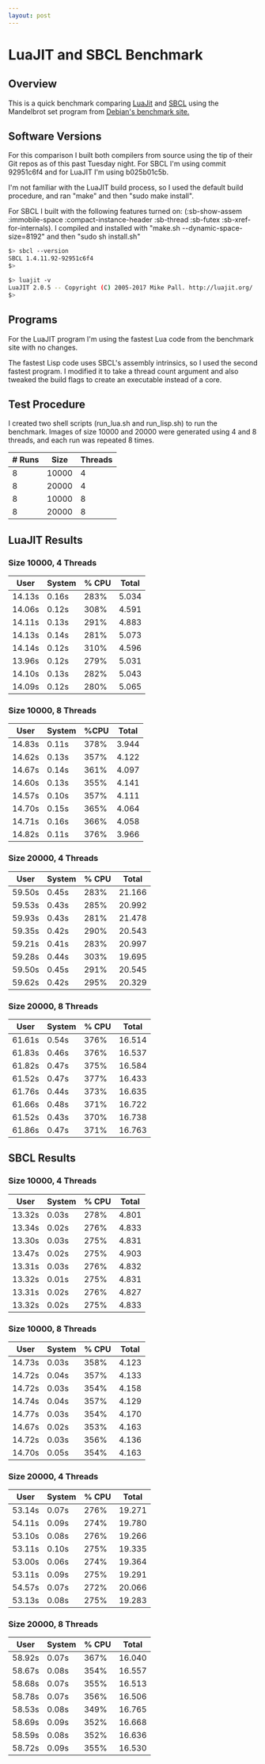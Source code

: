 ```yaml
---
layout: post
---
```

# LuaJIT and SBCL Benchmark

## Overview

This is a quick benchmark comparing [LuaJit](http://luajit.org) and [SBCL](http://sbcl.org) using the Mandelbrot set
program from [Debian's benchmark site.](https://benchmarksgame-team.pages.debian.net/benchmarksgame/)

## Software Versions

For this comparison I built both compilers from source using the tip of their Git repos as of this past Tuesday night.
For SBCL I'm using commit 92951c6f4 and for LuaJIT I'm using b025b01c5b.

I'm not familiar with the LuaJIT build process, so I used the default build procedure, and ran "make" and then "sudo
make install".

For SBCL I built with the following features turned on: (:sb-show-assem :immobile-space :compact-instance-header
:sb-thread :sb-futex :sb-xref-for-internals).  I compiled and installed with "make.sh --dynamic-space-size=8192" and
then "sudo sh install.sh"

```bash
$> sbcl --version
SBCL 1.4.11.92-92951c6f4
$>
```


```bash
$> luajit -v
LuaJIT 2.0.5 -- Copyright (C) 2005-2017 Mike Pall. http://luajit.org/
$>
```

## Programs

For the LuaJIT program I'm using the fastest Lua code from the benchmark site with no changes.

The fastest Lisp code uses SBCL's assembly intrinsics, so I used the second fastest program.  I modified it to take a
thread count argument and also tweaked the build flags to create an executable instead of a core.

## Test Procedure

I created two shell scripts (run_lua.sh and run_lisp.sh) to run the benchmark.  Images of size 10000 and 20000 were
generated using 4 and 8 threads, and each run was repeated 8 times.

| # Runs |  Size | Threads |
| ------ | ----- | ------- |
|      8 | 10000 |       4 |
|      8 | 20000 |       4 |
|      8 | 10000 |       8 |
|      8 | 20000 |       8 |

## LuaJIT Results

### Size 10000, 4 Threads

| User   | System | % CPU | Total |
| ------ | ------ | ----- | ----- |
| 14.13s | 0.16s  |  283% | 5.034 |
| 14.06s | 0.12s  |  308% | 4.591 |
| 14.11s | 0.13s  |  291% | 4.883 |
| 14.13s | 0.14s  |  281% | 5.073 |
| 14.14s | 0.12s  |  310% | 4.596 |
| 13.96s | 0.12s  |  279% | 5.031 |
| 14.10s | 0.13s  |  282% | 5.043 |
| 14.09s | 0.12s  |  280% | 5.065 |

### Size 10000, 8 Threads

| User   | System |  %CPU | Total |
| ------ | ------ | ----- | ----- |
| 14.83s | 0.11s  |  378% | 3.944 |
| 14.62s | 0.13s  |  357% | 4.122 |
| 14.67s | 0.14s  |  361% | 4.097 |
| 14.60s | 0.13s  |  355% | 4.141 |
| 14.57s | 0.10s  |  357% | 4.111 |
| 14.70s | 0.15s  |  365% | 4.064 |
| 14.71s | 0.16s  |  366% | 4.058 |
| 14.82s | 0.11s  |  376% | 3.966 |

### Size 20000, 4 Threads

| User   | System | % CPU |  Total |
| ------ | ------ | ----- | ------ |
| 59.50s | 0.45s  |  283% | 21.166 |
| 59.53s | 0.43s  |  285% | 20.992 |
| 59.93s | 0.43s  |  281% | 21.478 |
| 59.35s | 0.42s  |  290% | 20.543 |
| 59.21s | 0.41s  |  283% | 20.997 |
| 59.28s | 0.44s  |  303% | 19.695 |
| 59.50s | 0.45s  |  291% | 20.545 |
| 59.62s | 0.42s  |  295% | 20.329 |

### Size 20000, 8 Threads

| User   | System | % CPU |  Total |
| ------ | ------ | ----- | ------ |
| 61.61s | 0.54s  |  376% | 16.514 |
| 61.83s | 0.46s  |  376% | 16.537 |
| 61.82s | 0.47s  |  375% | 16.584 |
| 61.52s | 0.47s  |  377% | 16.433 |
| 61.76s | 0.44s  |  373% | 16.635 |
| 61.66s | 0.48s  |  371% | 16.722 |
| 61.52s | 0.43s  |  370% | 16.738 |
| 61.86s | 0.47s  |  371% | 16.763 |

## SBCL Results

### Size 10000, 4 Threads

| User   | System | % CPU | Total |
| ------ | ------ | ----- | ----- |
| 13.32s | 0.03s  |  278% | 4.801 |
| 13.34s | 0.02s  |  276% | 4.833 |
| 13.30s | 0.03s  |  275% | 4.831 |
| 13.47s | 0.02s  |  275% | 4.903 |
| 13.31s | 0.03s  |  276% | 4.832 |
| 13.32s | 0.01s  |  275% | 4.831 |
| 13.31s | 0.02s  |  276% | 4.827 |
| 13.32s | 0.02s  |  275% | 4.833 |

### Size 10000, 8 Threads

| User   | System | % CPU | Total |
| ------ | ------ | ----- | ----- |
| 14.73s | 0.03s  |  358% | 4.123 |
| 14.72s | 0.04s  |  357% | 4.133 |
| 14.72s | 0.03s  |  354% | 4.158 |
| 14.74s | 0.04s  |  357% | 4.129 |
| 14.77s | 0.03s  |  354% | 4.170 |
| 14.67s | 0.02s  |  353% | 4.163 |
| 14.72s | 0.03s  |  356% | 4.136 |
| 14.70s | 0.05s  |  354% | 4.163 |

### Size 20000, 4 Threads

| User   | System | % CPU |  Total |
| ------ | ------ | ----- | ------ |
| 53.14s | 0.07s  |  276% | 19.271 |
| 54.11s | 0.09s  |  274% | 19.780 |
| 53.10s | 0.08s  |  276% | 19.266 |
| 53.11s | 0.10s  |  275% | 19.335 |
| 53.00s | 0.06s  |  274% | 19.364 |
| 53.11s | 0.09s  |  275% | 19.291 |
| 54.57s | 0.07s  |  272% | 20.066 |
| 53.13s | 0.08s  |  275% | 19.283 |

### Size 20000, 8 Threads

| User   | System | % CPU |  Total |
| ------ | ------ | ----- | ------ |
| 58.92s | 0.07s  |  367% | 16.040 |
| 58.67s | 0.08s  |  354% | 16.557 |
| 58.68s | 0.07s  |  355% | 16.513 |
| 58.78s | 0.07s  |  356% | 16.506 |
| 58.53s | 0.08s  |  349% | 16.765 |
| 58.69s | 0.09s  |  352% | 16.668 |
| 58.59s | 0.08s  |  352% | 16.636 |
| 58.72s | 0.09s  |  355% | 16.530 |
